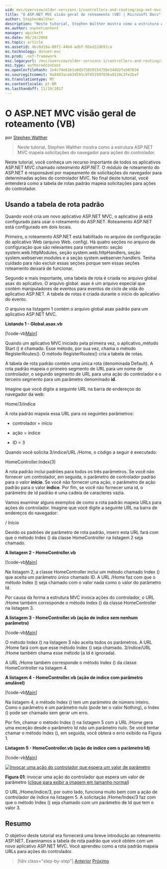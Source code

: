 ```yaml
---
uid: mvc/overview/older-versions-1/controllers-and-routing/asp-net-mvc-routing-overview-vb
title: "O ASP.NET MVC visão geral de roteamento (VB) | Microsoft Docs"
author: StephenWalther
description: "Neste tutorial, Stephen Walther mostra como a estrutura ASP.NET MVC mapeia solicitações do navegador para ações do controlador."
ms.author: aspnetcontent
manager: wpickett
ms.date: 08/19/2008
ms.topic: article
ms.assetid: 4bc8d19a-80f1-44b4-adbf-95ed22d691ca
ms.technology: dotnet-mvc
ms.prod: .net-framework
msc.legacyurl: /mvc/overview/older-versions-1/controllers-and-routing/asp-net-mvc-routing-overview-vb
msc.type: authoredcontent
ms.openlocfilehash: 1e4c74e61b1a0d5f5020154756e34dd2fa507034
ms.sourcegitcommit: 9a9483aceb34591c97451997036a9120c3fe2baf
ms.translationtype: MT
ms.contentlocale: pt-BR
ms.lasthandoff: 11/10/2017
---
```

<a name="aspnet-mvc-routing-overview-vb"></a>O ASP.NET MVC visão geral de roteamento (VB)
====================
por [Stephen Walther](https://github.com/StephenWalther)

> Neste tutorial, Stephen Walther mostra como a estrutura ASP.NET MVC mapeia solicitações do navegador para ações do controlador.


Neste tutorial, você conheça um recurso importante de todos os aplicativos ASP.NET MVC chamado *roteamento ASP.NET*. O módulo de roteamento do ASP.NET é responsável por mapeamento de solicitações do navegador para determinadas ações do controlador MVC. No final deste tutorial, você entenderá como a tabela de rotas padrão mapeia solicitações para ações do controlador.

## <a name="using-the-default-route-table"></a>Usando a tabela de rota padrão

Quando você cria um novo aplicativo ASP.NET MVC, o aplicativo já está configurado para usar o roteamento do ASP.NET. Roteamento ASP.NET está configurado em dois locais.

Primeiro, o roteamento ASP.NET está habilitado no arquivo de configuração do aplicativo Web (arquivo Web. config). Há quatro seções no arquivo de configuração que são relevantes para roteamento: seção system.web.httpModules, seção system.web.httpHandlers, seção system.webserver.modules e a seção system.webserver.handlers. Tenha cuidado para não excluir essas seções porque sem essas seções roteamento deixará de funcionar.

Segundo e mais importante, uma tabela de rota é criada no arquivo global asax do aplicativo. O arquivo global. asax é um arquivo especial que contém manipuladores de eventos para eventos de ciclo de vida do aplicativo ASP.NET. A tabela de rotas é criada durante o início do aplicativo do evento.

O arquivo na listagem 1 contém o arquivo global asax padrão para um aplicativo ASP.NET MVC.

**Listando 1 - Global.asax.vb**

[!code-vb[Main](asp-net-mvc-routing-overview-vb/samples/sample1.vb)]

Quando um aplicativo MVC iniciado pela primeira vez, o aplicativo\_método Start () é chamado. Esse método, por sua vez, chama o método RegisterRoutes(). O método RegisterRoutes() cria a tabela de rotas.

A tabela de rota padrão contém uma única rota (denominada Default). A rota padrão mapeia o primeiro segmento de URL para um nome de controlador, o segundo segmento de URL para uma ação do controlador e o terceiro segmento para um parâmetro denominado **id**.

Imagine que você digite a seguinte URL na barra de endereços do navegador da web:

Home/3/índice

A rota padrão mapeia essa URL para os seguintes parâmetros:

- controlador = início

- ação = índice

- ID = 3

Quando você solicita 3/índice/URL /Home, o código a seguir é executado:

HomeController.Index(3)

A rota padrão inclui padrões para todos os três parâmetros. Se você não fornecer um controlador, em seguida, o parâmetro de controlador padrão para o valor **início**. Se você não fornecer uma ação, o parâmetro de ação padrão para o valor **índice**. Por fim, se você não fornecer uma id, o parâmetro de id padrão é uma cadeia de caracteres vazia.

Vamos examinar alguns exemplos de como a rota padrão mapeia URLs para ações do controlador. Imagine que você digite a seguinte URL na barra de endereços do navegador:

/ Início

Devido os padrões de parâmetro de rota padrão, inserir esta URL fará com que o método Index () da classe HomeController na listagem 2 seja chamado.

**A listagem 2 - HomeController.vb**

[!code-vb[Main](asp-net-mvc-routing-overview-vb/samples/sample2.vb)]

Na listagem 2, a classe HomeController inclui um método chamado Index () que aceita um parâmetro único chamado ID. A URL /Home faz com que o método Index () seja chamado com o valor nada como o valor do parâmetro Id.

Por causa da forma a estrutura MVC invoca ações do controlador, o URL /Home também corresponde o método Index () da classe HomeController na listagem 3.

**A listagem 3 - HomeController.vb (ação de índice sem nenhum parâmetro)**

[!code-vb[Main](asp-net-mvc-routing-overview-vb/samples/sample3.vb)]

O método Index () na listagem 3 não aceita todos os parâmetros. A URL /Home fará com que esse método Index () seja chamado. 3/índice/URL /Home também chama esse método (a Id é ignorada).

A URL /Home também corresponde o método Index () da classe HomeController na listagem 4.

**A listagem 4 - HomeController.vb (ação de índice com parâmetro anulável)**

[!code-vb[Main](asp-net-mvc-routing-overview-vb/samples/sample4.vb)]

Na listagem 4, o método Index () tem um parâmetro de número inteiro. Como o parâmetro é um parâmetro nulo (pode ter o valor Nothing), o Index () pode ser chamado sem gerar um erro.

Por fim, chamar o método Index () na listagem 5 com a URL /Home gera uma exceção desde o parâmetro Id *não* um parâmetro nulo. Se você tentar chamar o método Index (), em seguida, você obterá o erro exibido na Figura 1.

**Listagem 5 - HomeController.vb (ação de índice com o parâmetro Id)**

[!code-vb[Main](asp-net-mvc-routing-overview-vb/samples/sample5.vb)]


[![Invocar uma ação do controlador que espera um valor de parâmetro](asp-net-mvc-routing-overview-vb/_static/image1.jpg)](asp-net-mvc-routing-overview-vb/_static/image1.png)

**Figura 01**: invocar uma ação do controlador que espera um valor de parâmetro ([clique para exibir a imagem em tamanho normal](asp-net-mvc-routing-overview-vb/_static/image2.png))


O URL /Home/índice/3, por outro lado, funciona muito bem com a ação de controlador de índice na listagem 5. A solicitação /Home/Index/3 faz com que o método Index () seja chamado com um parâmetro de Id que tem o valor 3.

## <a name="summary"></a>Resumo

O objetivo deste tutorial era fornecerá uma breve introdução ao roteamento ASP.NET. Examinamos a tabela de rota padrão que você obtém com um novo aplicativo ASP.NET MVC. Você aprendeu como a rota padrão mapeia URLs para ações do controlador.

>[!div class="step-by-step"]
[Anterior](creating-an-action-cs.md)
[Próximo](understanding-action-filters-vb.md)
